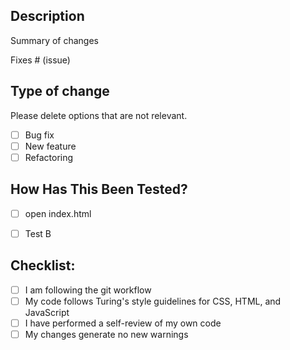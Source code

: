## Description

Summary of changes

Fixes # (issue)

## Type of change

Please delete options that are not relevant.

- [ ] Bug fix
- [ ] New feature
- [ ] Refactoring

## How Has This Been Tested?
- [ ] open index.html
- [ ] Test B


## Checklist:

- [ ] I am following the git workflow
- [ ] My code follows Turing's style guidelines for CSS, HTML, and JavaScript
- [ ] I have performed a self-review of my own code
- [ ] My changes generate no new warnings
